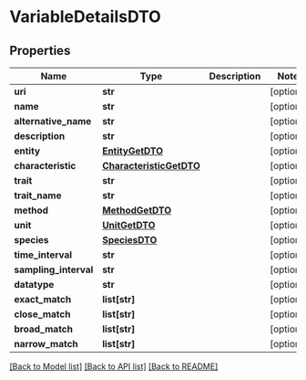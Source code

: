 # VariableDetailsDTO

## Properties
Name | Type | Description | Notes
------------ | ------------- | ------------- | -------------
**uri** | **str** |  | [optional] 
**name** | **str** |  | [optional] 
**alternative_name** | **str** |  | [optional] 
**description** | **str** |  | [optional] 
**entity** | [**EntityGetDTO**](EntityGetDTO.md) |  | [optional] 
**characteristic** | [**CharacteristicGetDTO**](CharacteristicGetDTO.md) |  | [optional] 
**trait** | **str** |  | [optional] 
**trait_name** | **str** |  | [optional] 
**method** | [**MethodGetDTO**](MethodGetDTO.md) |  | [optional] 
**unit** | [**UnitGetDTO**](UnitGetDTO.md) |  | [optional] 
**species** | [**SpeciesDTO**](SpeciesDTO.md) |  | [optional] 
**time_interval** | **str** |  | [optional] 
**sampling_interval** | **str** |  | [optional] 
**datatype** | **str** |  | [optional] 
**exact_match** | **list[str]** |  | [optional] 
**close_match** | **list[str]** |  | [optional] 
**broad_match** | **list[str]** |  | [optional] 
**narrow_match** | **list[str]** |  | [optional] 

[[Back to Model list]](../README.md#documentation-for-models) [[Back to API list]](../README.md#documentation-for-api-endpoints) [[Back to README]](../README.md)


